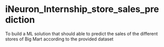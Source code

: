 # iNeuron_Internship_store_sales_prediction
To build a ML solution that should able to predict the sales of the different stores of Big Mart according to the provided dataset
